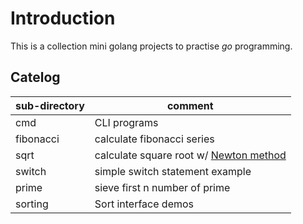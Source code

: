 # Introduction

This is a collection mini golang projects to practise *go* programming.

## Catelog

| sub-directory      | comment                                     |
| ------------------ | --------------------------------------------|
| cmd                | CLI programs                                |
| fibonacci          | calculate fibonacci series                  |
| sqrt               | calculate square root w/ [Newton method][1] |
| switch             | simple switch statement example             |
| prime              | sieve first n number of prime               |
| sorting            | Sort interface demos                        |

[1]: https://en.wikipedia.org/wiki/Newton%27s_method

